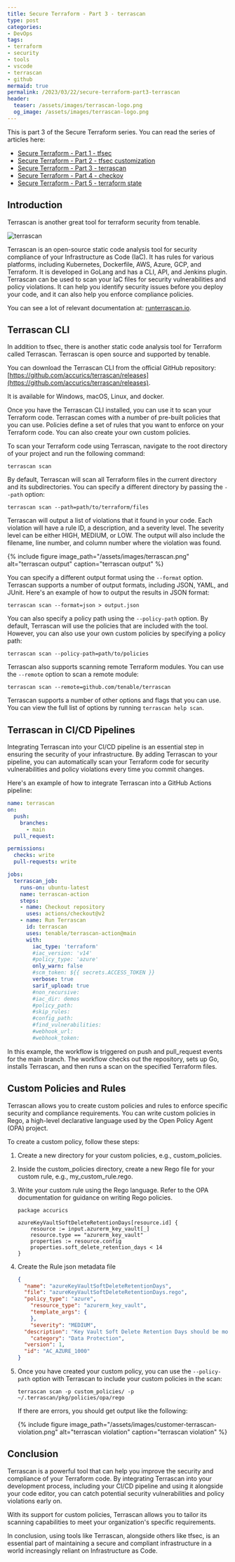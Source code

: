 ```yaml
---
title: Secure Terraform - Part 3 - terrascan
type: post
categories:
- DevOps
tags:
- terraform
- security
- tools
- vscode
- terrascan
- github
mermaid: true
permalink: /2023/03/22/secure-terraform-part3-terrascan
header:
  teaser: /assets/images/terrascan-logo.png
  og_image: /assets/images/terrascan-logo.png
---
```


This is part 3 of the Secure Terraform series. You can read the series of articles here:

- [Secure Terraform - Part 1 - tfsec](/2022/12/29/secure-terraform-part1-tfsec)
- [Secure Terraform - Part 2 - tfsec customization](/2023/01/29/secure-terraform-part2-tfsec-customization)
- [Secure Terraform - Part 3 - terrascan](/2023/03/22/secure-terraform-part3-terrascan)
- [Secure Terraform - Part 4 - checkov](/2023/03/24/secure-terraform-part4-checkov)
- [Secure Terraform - Part 5 - terraform state](/2023/04/05/secure-terraform-part5-terraform-state)

## Introduction

Terrascan is another great tool for terraform security from tenable.

![terrascan](/assets/images/terrascan-logo.png)

Terrascan is an open-source static code analysis tool for security compliance of your Infrastructure as Code (IaC). It has rules for various platforms, including Kubernetes, Dockerfile, AWS, Azure, GCP, and Terraform. It is developed in GoLang and has a CLI, API, and Jenkins plugin. Terrascan can be used to scan your IaC files for security vulnerabilities and policy violations. It can help you identify security issues before you deploy your code, and it can also help you enforce compliance policies.

You can see a lot of relevant documentation at: [runterrascan.io](https://runterrascan.io/).

## Terrascan CLI

In addition to tfsec, there is another static code analysis tool for Terraform called Terrascan. Terrascan is open source and supported by tenable.

You can download the Terrascan CLI from the official GitHub repository: [https://github.com/accurics/terrascan/releases](https://github.com/accurics/terrascan/releases).

It is available for Windows, macOS, Linux, and docker.

Once you have the Terrascan CLI installed, you can use it to scan your Terraform code. Terrascan comes with a number of pre-built policies that you can use. Policies define a set of rules that you want to enforce on your Terraform code. You can also create your own custom policies.

To scan your Terraform code using Terrascan, navigate to the root directory of your project and run the following command:

`terrascan scan`

By default, Terrascan will scan all Terraform files in the current directory and its subdirectories. You can specify a different directory by passing the `--path` option:

`terrascan scan --path=path/to/terraform/files`

Terrascan will output a list of violations that it found in your code. Each violation will have a rule ID, a description, and a severity level. The severity level can be either HIGH, MEDIUM, or LOW. The output will also include the filename, line number, and column number where the violation was found.

{% include figure image_path="/assets/images/terrascan.png" alt="terrascan output" caption="terrascan output" %}

You can specify a different output format using the `--format` option. Terrascan supports a number of output formats, including JSON, YAML, and JUnit. Here's an example of how to output the results in JSON format:

`terrascan scan --format=json > output.json`

You can also specify a policy path using the `--policy-path` option. By default, Terrascan will use the policies that are included with the tool. However, you can also use your own custom policies by specifying a policy path:

`terrascan scan --policy-path=path/to/policies`

Terrascan also supports scanning remote Terraform modules. You can use the `--remote` option to scan a remote module:

`terrascan scan --remote=github.com/tenable/terrascan`

Terrascan supports a number of other options and flags that you can use. You can view the full list of options by running `terrascan help scan`.

## Terrascan in CI/CD Pipelines

Integrating Terrascan into your CI/CD pipeline is an essential step in ensuring the security of your infrastructure. By adding Terrascan to your pipeline, you can automatically scan your Terraform code for security vulnerabilities and policy violations every time you commit changes.

Here's an example of how to integrate Terrascan into a GitHub Actions pipeline:

```yaml
name: terrascan
on:
  push:
    branches:
      - main
  pull_request:

permissions:
  checks: write
  pull-requests: write

jobs:
  terrascan_job:
    runs-on: ubuntu-latest
    name: terrascan-action
    steps:
    - name: Checkout repository
      uses: actions/checkout@v2
    - name: Run Terrascan
      id: terrascan
      uses: tenable/terrascan-action@main
      with:
        iac_type: 'terraform'
        #iac_version: 'v14'
        #policy_type: 'azure'
        only_warn: false
        #scm_token: ${{ secrets.ACCESS_TOKEN }}
        verbose: true
        sarif_upload: true
        #non_recursive:
        #iac_dir: demos
        #policy_path:
        #skip_rules:
        #config_path:
        #find_vulnerabilities:
        #webhook_url:
        #webhook_token:
```

In this example, the workflow is triggered on push and pull_request events for the main branch. The workflow checks out the repository, sets up Go, installs Terrascan, and then runs a scan on the specified Terraform files.

## Custom Policies and Rules

Terrascan allows you to create custom policies and rules to enforce specific security and compliance requirements. You can write custom policies in Rego, a high-level declarative language used by the Open Policy Agent (OPA) project.

To create a custom policy, follow these steps:

1. Create a new directory for your custom policies, e.g., custom_policies.
2. Inside the custom_policies directory, create a new Rego file for your custom rule, e.g., my_custom_rule.rego.
3. Write your custom rule using the Rego language. Refer to the OPA documentation for guidance on writing Rego policies.

    ```rego
    package accurics

    azureKeyVaultSoftDeleteRetentionDays[resource.id] {
        resource := input.azurerm_key_vault[_]
        resource.type == "azurerm_key_vault"
        properties := resource.config
        properties.soft_delete_retention_days < 14
    }
    ```

4. Create the Rule json metadata file

    ```json
    {
      "name": "azureKeyVaultSoftDeleteRetentionDays",
      "file": "azureKeyVaultSoftDeleteRetentionDays.rego",
      "policy_type": "azure",
        "resource_type": "azurerm_key_vault",
        "template_args": {
        },
        "severity": "MEDIUM",
      "description": "Key Vault Soft Delete Retention Days should be more than 14 days",
        "category": "Data Protection",
      "version": 1,
      "id": "AC_AZURE_1000"
    }
    ```

5. Once you have created your custom policy, you can use the `--policy-path` option with Terrascan to include your custom policies in the scan:

    ```terrascan scan -p custom_policies/ -p ~/.terrascan/pkg/policies/opa/rego```

    If there are errors, you should get output like the following:

    {% include figure image_path="/assets/images/customer-terrascan-violation.png" alt="terrascan violation" caption="terrascan violation" %}

## Conclusion

Terrascan is a powerful tool that can help you improve the security and compliance of your Terraform code. By integrating Terrascan into your development process, including your CI/CD pipeline and using it alongside your code editor, you can catch potential security vulnerabilities and policy violations early on.

With its support for custom policies, Terrascan allows you to tailor its scanning capabilities to meet your organization's specific requirements.

In conclusion, using tools like Terrascan, alongside others like tfsec, is an essential part of maintaining a secure and compliant infrastructure in a world increasingly reliant on Infrastructure as Code.

